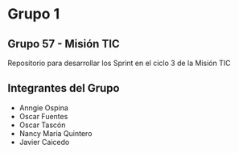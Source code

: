 # Grupo 1

## Grupo 57 - Misión TIC



Repositorio para desarrollar los Sprint en el ciclo 3 de la Misión TIC 

## Integrantes del Grupo
* Anngie Ospina
* Oscar Fuentes
* Oscar Tascón
* Nancy Maria Quintero
* Javier Caicedo







